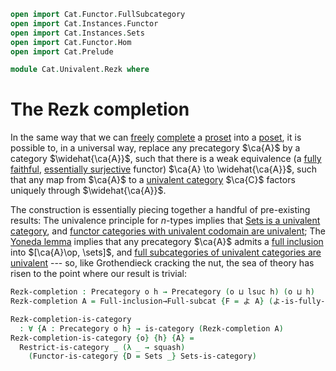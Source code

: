 ```agda
open import Cat.Functor.FullSubcategory
open import Cat.Instances.Functor
open import Cat.Instances.Sets
open import Cat.Functor.Hom
open import Cat.Prelude

module Cat.Univalent.Rezk where
```

<!--
```agda
private variable
  o h o' h' : Level
```
-->

# The Rezk completion

In the same way that we can [freely] [complete] a [proset] into a
[poset], it is possible to, in a universal way, replace any precategory
$\ca{A}$ by a category $\widehat{\ca{A}}$, such that there is a weak
equivalence (a [fully faithful], [essentially surjective] functor)
$\ca{A} \to \widehat{\ca{A}}$, such that any map from $\ca{A}$ to a
[univalent category] $\ca{C}$ factors uniquely through $\widehat{\ca{A}}$.

[freely]: Cat.Functor.Adjoint.html
[complete]: Cat.Thin.Completion.html
[proset]: Cat.Thin.html#thin-categories
[poset]: Cat.Thin.Completion.html#posets
[fully faithful]: Cat.Functor.Base.html#ff-functors
[essentially surjective]: Cat.Functor.Base.html#essential-fibres
[univalent category]: Cat.Univalent.html

The construction is essentially piecing together a handful of
pre-existing results: The univalence principle for $n$-types implies
that [Sets is a univalent category][setu], and [functor categories with
univalent codomain are univalent][funcu]; The [Yoneda lemma] implies
that any precategory $\ca{A}$ admits a [full inclusion] into
$[\ca{A}\op, \sets]$, and [full subcategories of univalent categories
are univalent][fullu] --- so, like Grothendieck cracking the nut, the
sea of theory has risen to the point where our result is trivial:

[setu]: Cat.Instances.Sets.html
[funcu]: Cat.Instances.Functor.html#functor-categories
[Yoneda lemma]: Cat.Functor.Hom.html#the-yoneda-embedding
[full inclusion]: Cat.Functor.Full-subcategory.html#from-full-inclusions
[fullu]: Cat.Functor.Full-subcategory.html#univalence

```agda
Rezk-completion : Precategory o h → Precategory (o ⊔ lsuc h) (o ⊔ h)
Rezk-completion A = Full-inclusion→Full-subcat {F = よ A} (よ-is-fully-faithful A)

Rezk-completion-is-category 
  : ∀ {A : Precategory o h} → is-category (Rezk-completion A)
Rezk-completion-is-category {o} {h} {A} = 
  Restrict-is-category _ (λ _ → squash) 
    (Functor-is-category {D = Sets _} Sets-is-category)
```

<!--
NOTE: Do _not_ under any circumstances remove the `{D = Sets _}`
annotation above or Agda _will_ spin forever
-->